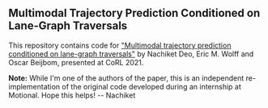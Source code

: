 ## Multimodal Trajectory Prediction Conditioned on Lane-Graph Traversals






This repository contains code for ["Multimodal trajectory prediction conditioned on lane-graph traversals"](https://arxiv.org/abs/2106.15004) by Nachiket Deo, Eric M. Wolff and Oscar Beijbom, presented at CoRL 2021.  

**Note:** While I'm one of the authors of the paper, this is an independent re-implementation of the original code developed during an internship at Motional. Hope this helps!
 -- Nachiket   
